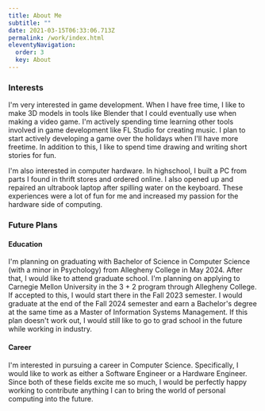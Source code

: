 ```yaml
---
title: About Me
subtitle: ""
date: 2021-03-15T06:33:06.713Z
permalink: /work/index.html
eleventyNavigation:
  order: 3
  key: About
---
```

### Interests

I'm very interested in game development. When I have free time, I  like to make 3D models in tools like Blender that I could eventually use when making a video game. I'm actively spending time learning other tools involved in game development like FL Studio for creating music. I plan to start actively developing a game over the holidays when I'll have more freetime. In addition to this, I like to spend time drawing and writing short stories for fun.

I'm also interested in computer hardware. In highschool, I built a PC from parts I found in thrift stores and ordered online. I also opened up and repaired an ultrabook laptop after spilling water on the keyboard. These experiences were a lot of fun for me and increased my passion for the hardware side of computing.


### Future Plans

#### Education

I'm planning on graduating with Bachelor of Science in Computer Science (with a minor in Psychology) from Allegheny College in May 2024. After that, I would like to attend graduate school. I'm planning on applying to Carnegie Mellon University in the 3 + 2 program through Allegheny College. If accepted to this, I would start there in the Fall 2023 semester. I would graduate at the end of the Fall 2024 semester and earn a Bachelor's degree at the same time as a Master of Information Systems Management. If this plan doesn't work out, I would still like to go to grad school in the future while working in industry.

#### Career

I'm interested in pursuing a career in Computer Science. Specifically, I would like to work as either a Software Engineer or a Hardware Engineer. Since both of these fields excite me so much, I would be perfectly happy working to contribute anything I can to bring the world of personal computing into the future. 
